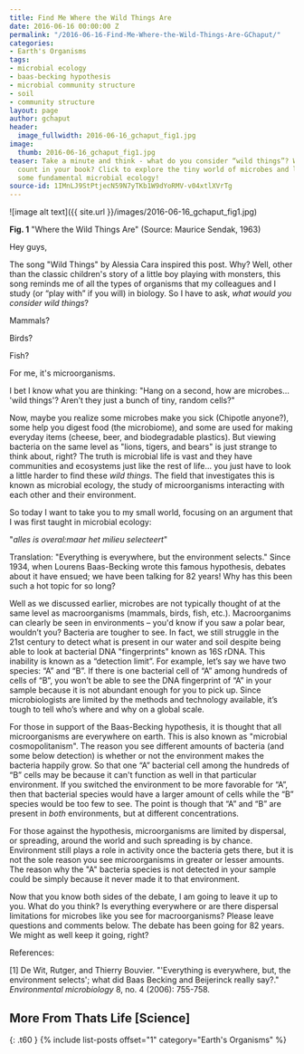 ```yaml
---
title: Find Me Where the Wild Things Are
date: 2016-06-16 00:00:00 Z
permalink: "/2016-06-16-Find-Me-Where-the-Wild-Things-Are-GChaput/"
categories:
- Earth's Organisms
tags:
- microbial ecology
- baas-becking hypothesis
- microbial community structure
- soil
- community structure
layout: page
author: gchaput
header:
  image_fullwidth: 2016-06-16_gchaput_fig1.jpg
image:
  thumb: 2016-06-16_gchaput_fig1.jpg
teaser: Take a minute and think - what do you consider “wild things”? Would bacteria
  count in your book? Click to explore the tiny world of microbes and learn about
  some fundamental microbial ecology!
source-id: 1IMnLJ9StPtjecN59N7yTKb1W9dYoRMV-v04xtlXVrTg
---
```


![image alt text]({{ site.url }}/images/2016-06-16_gchaput_fig1.jpg)

**Fig. 1** "Where the Wild Things Are" (Source: Maurice Sendak, 1963) 

Hey guys, 

The song "Wild Things" by Alessia Cara inspired this post. Why? Well, other than the classic children's story of a little boy playing with monsters, this song reminds me of all the types of organisms that my colleagues and I study (or “play with” if you will) in biology. So I have to ask, *what would you consider wild things*?

Mammals? 

Birds? 

Fish? 

For me, it's microorganisms. 

I bet I know what you are thinking: "Hang on a second, how are microbes… 'wild things'? Aren’t they just a bunch of tiny, random cells?"

Now, maybe you realize some microbes make you sick (Chipotle anyone?), some help you digest food (the microbiome), and some are used for making everyday items (cheese, beer, and biodegradable plastics). But viewing bacteria on the same level as "lions, tigers, and bears" is just strange to think about, right? The truth is microbial life is vast and they have communities and ecosystems just like the rest of life… you just have to look a little harder to find these *wild things*. The field that investigates this is known as microbial ecology, the study of microorganisms interacting with each other and their environment. 

So today I want to take you to my small world, focusing on an argument that I was first taught in microbial ecology:

"*alles is overal:maar het milieu selecteert*"

Translation: "Everything is everywhere, but the environment selects." Since 1934, when Lourens Baas-Becking wrote this famous hypothesis, debates about it have ensued; we have been talking for 82 years! Why has this been such a hot topic for so long? 

Well as we discussed earlier, microbes are not typically thought of at the same level as macroorganisms (mammals, birds, fish, etc.). Macroorganims can clearly be seen in environments – you'd know if you saw a polar bear, wouldn’t you? Bacteria are tougher to see. In fact, we still struggle in the 21st century to detect what is present in our water and soil despite being able to look at bacterial DNA "fingerprints" known as 16S rDNA. This inability is known as a “detection limit”. For example, let’s say we have two species: “A” and “B”. If there is one bacterial cell of “A” among hundreds of cells of  “B”, you won’t be able to see the DNA fingerprint of “A” in your sample because it is not abundant enough for you to pick up.  Since microbiologists are limited by the methods and technology available, it’s tough to tell who’s where and why on a global scale. 

For those in support of the Baas-Becking hypothesis, it is thought that all microorganisms are everywhere on earth. This is also known as "microbial cosmopolitanism". The reason you see different amounts of bacteria (and some below detection) is whether or not the environment makes the bacteria happily grow. So that one “A” bacterial cell among the hundreds of “B” cells may be because it can't function as well in that particular environment. If you switched the environment to be more favorable for “A”, then that bacterial species would have a larger amount of cells while the “B” species would be too few to see. The point is though that “A” and “B” are present in *both* environments, but at different concentrations. 

For those against the hypothesis, microorganisms are limited by dispersal, or spreading, around the world and such spreading is by chance. Environment still plays a role in activity once the bacteria gets there, but it is not the sole reason you see microorganisms in greater or lesser amounts. The reason why the "A" bacteria species is not detected in your sample could be simply because it never made it to that environment. 

Now that you know both sides of the debate, I am going to leave it up to you. What do you think? Is everything everywhere or are there dispersal limitations for microbes like you see for macroorganisms? Please leave questions and comments below. The debate has been going for 82 years.  We might as well keep it going, right? 

References:

[1] De Wit, Rutger, and Thierry Bouvier. "'Everything is everywhere, but, the environment selects'; what did Baas Becking and Beijerinck really say?." *Environmental microbiology* 8, no. 4 (2006): 755-758.

## More From Thats Life [Science]
{: .t60 }
{% include list-posts offset="1" category="Earth's Organisms" %}
